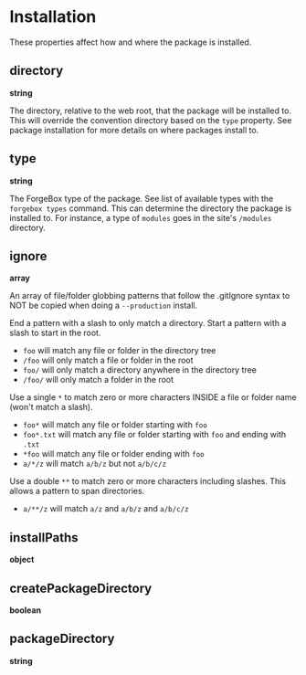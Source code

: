 # Installation

These properties affect how and where the package is installed.  

## directory

**string**

The directory, relative to the web root, that the package will be installed to.  This will override the convention directory based on the `type` property.  See package installation for more details on where packages install to.

## type

**string**

The ForgeBox type of the package. See list of available types with the `forgebox types` command.  This can determine the directory the package is installed to.  For instance, a type of `modules` goes in the site's `/modules` directory.

## ignore

**array**

An array of file/folder globbing patterns that follow the .gitIgnore syntax to NOT be copied when doing a `--production` install.

End a pattern with a slash to only match a directory. Start a pattern with a slash to start in the root.
* `foo` will match any file or folder in the directory tree
* `/foo` will only match a file or folder in the root
* `foo/` will only match a directory anywhere in the directory tree
* `/foo/` will only match a folder in the root

Use a single `*` to match zero or more characters INSIDE a file or folder name (won't match a slash).
* `foo*` will match any file or folder starting with `foo`
* `foo*.txt` will match any file or folder starting with `foo` and ending with `.txt`
* `*foo` will match any file or folder ending with `foo`
* `a/*/z` will match `a/b/z` but not `a/b/c/z`
 
Use a double `**` to match zero or more characters including slashes. This allows a pattern to span directories.
* `a/**/z` will match `a/z` and `a/b/z` and `a/b/c/z`


## installPaths

**object**
## createPackageDirectory

**boolean**
## packageDirectory

**string**